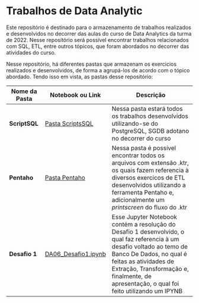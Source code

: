 # Trabalhos de Data Analytic
Este repositório é destinado para o armazenamento de trabalhos realizados e desenvolvidos no decorrer das aulas do curso de Data Analytics da turma de 2022. Nesse repositório será possível encontrar trabalhos relacionados com SQL, ETL, entre outros tópicos, que foram abordados no decorrer das atividades do curso. 

Nesse repositório, há diferentes pastas que armazenam os exercicios realizados e desenvolvidos, de forma a agrupá-los de acordo com o tópico abordado.
Tendo isso em vista, as pastas desse repositório:


|    Nome da Pasta | Notebook ou Link    | Descrição  | 
| ------------        | ------------        | ------------ |
| **ScriptSQL** | [Pasta ScriptsSQL](https://github.com/FernandaCAFernandes/DG-DA06/tree/main/ScriptSQL) | Nessa pasta estará todos os trabalhos desenvolvidos utilizando-se do PostgreSQL, SGDB adotano no decorrer do curso |
| **Pentaho** | [Pasta Pentaho](https://github.com/FernandaCAFernandes/DG-DA06/tree/main/Pentaho) | Nessa pasta é possível encontrar todos os arquivos com extensão .ktr, os quais fazem referencia à diversos exercicos de ETL desenvolvidos utilizando a ferramenta Pentaho e, adicionalmente um *printscreen* do fluxo do .ktr |
| **Desafio 1** | [DA06_Desafio1.ipynb](https://github.com/FernandaCAFernandes/DG-DA06/blob/main/DA06_Desafio1.ipynb) | Esse Jupyter Notebook contém a resolução do Desafio 1 desenvolvido, o qual faz referencia à um desafio voltado ao temo de Banco De Dados, no qual é feitas as atividades de Extração, Transformação e, finalmente, de apresentação, o qual foi feito utilizando um IPYNB |




